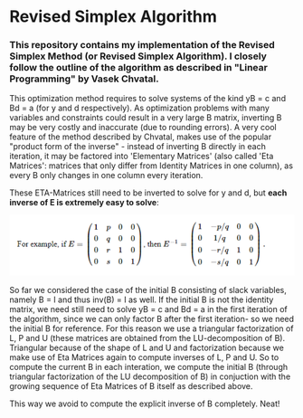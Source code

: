 # Revised Simplex Algorithm

### This repository contains my implementation of the Revised Simplex Method (or Revised Simplex Algorithm). I closely follow the outline of the algorithm as described in "Linear Programming" by Vasek Chvatal.

This optimization method requires to solve systems of the kind yB = c and Bd = a (for y and d respectively). As optimization problems with many variables and constraints could result in a very large B matrix, inverting B may be very costly and inaccurate (due to rounding errors). A very cool feature of the method described by Chvatal, makes use of the popular "product form of the inverse" - instead of inverting B directly in each iteration, it may be factored into 'Elementary Matrices' (also called 'Eta Matrices': matrices that only differ from Identity Matrices in one column), as every B only changes in one column every iteration. 

These ETA-Matrices still need to be inverted to solve for y and d, but **each inverse of E is extremely easy to solve**:

![Etainverse](reference/Etainversion.PNG)

So far we considered the case of the initial B consisting of slack variables, namely B = I and thus inv(B) = I as well. If the initial B is not the identity matrix, we need still need to solve yB = c and Bd = a in the first iteration of the algorithm, since we can only factor B after the first iteration- so we need the initial B for reference. For this reason we use a triangular factorization of L, P and U (these matrices are obtained from the LU-decomposition of B). Triangular because of the shape of L and U and factorization because we make use of Eta Matrices again to compute inverses of L, P and U. So to compute the current B in each interation, we compute the initial B (through triangular factorization of the LU decomposition of B) in conjuction with the growing sequence of Eta Matrices of B itself as described above.

This way we avoid to compute the explicit inverse of B completely. Neat!
